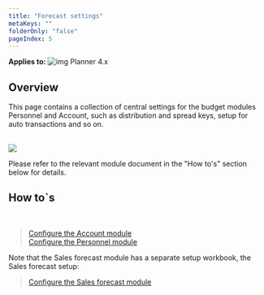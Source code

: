 ```yaml
---
title: "Forecast settings"
metaKeys: ""
folderOnly: "false"
pageIndex: 5
---
```


**Applies to:** ![img](https://profitbasedocs.blob.core.windows.net/icons/yes-icon.png) Planner 4.x

## Overview
This page contains a collection of central settings for the budget modules Personnel and Account, such as distribution and spread keys, setup for auto transactions and so on.<br/>
<br/>

![](https://profitbasedocs.blob.core.windows.net/plannerimages/forecastsettings.JPG)

Please refer to the relevant module document in the "How to's" section below for details.

## How to`s

<br/>

> [Configure the Account module](https://profitbasedocs.blob.core.windows.net/enduserhelp/files/Planner%20Account%20module.pdf)<br/>
> [Configure the Personnel module](https://profitbasedocs.blob.core.windows.net/enduserhelp/files/Planner%20Personnel%20module.pdf)<br/>

Note that the Sales forecast module has a separate setup workbook, the Sales forecast setup:

> [Configure the Sales forecast module](https://profitbasedocs.blob.core.windows.net/enduserhelp/files/Planner%20Sales%20Forecast%20module.pdf)<br/>
